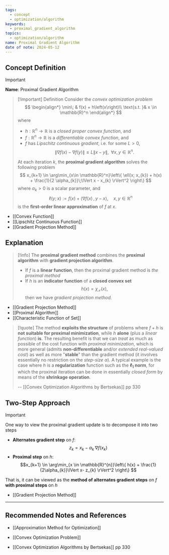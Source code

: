```yaml
---
tags:
  - concept
  - optimization/algorithm
keywords:
  - proximal_gradient_algorithm
topics:
  - optimization/algorithm
name: Proximal Gradient Algorithm
date of note: 2024-05-12
---
```


## Concept Definition

>[!important]
>**Name**: Proximal Gradient Algorithm

>[!important] Definition
>Consider the *convex optimization problem*
>$$
>\begin{align*}
> \min\; & f(x) + h\left(x\right)\\
> \text{s.t. }& x \in \mathbb{R}^n
>\end{align*}
>$$
>where
>- $h: \mathbb{R}^{n} \to \mathbb{R}$ is a *closed proper convex function*, and 
>- $f: \mathbb{R}^{n}\to \mathbb{R}$ is a *differentiable convex function*, and 
>- $f$ has *Lipschitz continuous gradient*, i.e. for some $L >0$, $$\lVert \nabla f(x) - \nabla f(y) \rVert \le L \lVert x - y \rVert, \;\; \forall x, y \in \mathbb{R}^n. $$
>  
>At each iteration $k$, the **proximal gradient algorithm** solves the following problem
>$$
>x_{k+1}  \in \arg\min_{x\in \mathbb{R}^n}\left\{ \ell(x; x_{k}) + h(x) + \frac{1}{2 \alpha_{k}}\;\lVert x - x_{k} \rVert^2 \right\} 
>$$
>where $\alpha_{k} >0$ is a scalar parameter, and $$\ell(y; x) := f(x) + \left\langle  \nabla f(x)\,,\, y -x   \right\rangle, \quad x, y \in \mathbb{R}^n$$ is the **first-order linear approximation** of $f$ at $x$.

- [[Convex Function]]
- [[Lipschitz Continuous Function]]
- [[Gradient Projection Method]]

## Explanation

>[!info]
>The **proximal gradient method** combines the **proximal algorithm** with **gradient projection algorithm**.
>- If $f$ is a **linear function**, then the proximal gradient method is *the proximal method*
>- If $h$ is an **indicator function** of a **closed convex set** $$h(x) = \chi_{\mathcal{X}}(x),$$ then we  have *gradient projection method.*

- [[Gradient Projection Method]]
- [[Proximal Algorithm]]
- [[Characteristic Function of Set]]


>[!quote]
>The method **exploits the structure** of problems where $f + h$ is **not suitable for proximal minimization**, while $h$ **alone** (plus a *linear function*) **is**. The resulting benefit is that we can *treat* as much as possible of the cost function with *proximal minimization*, which is more general (admits **non-differentiable** and/or *extended real-valued cost*) as well as more "**stable**" than the gradient method (it involves essentially no restriction on the *step-size* $\alpha$). A typical example is the case where $h$ is a **regularization** function such as the **$\ell_{1}$ norm**, for which the proximal iteration can be done in  essentially *closed form* by means of the **shrinkage operation**.
>
>-- [[Convex Optimization Algorithms by Bertsekas]] pp 330


## Two-Step Approach


>[!important] 
>One way to view the proximal gradient update is to decompose it into two steps
>- **Alternates gradient step** on $f$: $$z_{k} = x_{k} - \alpha_{k}\;\nabla f(x_{k})$$
>- **Proximal step** on $h$: $$x_{k+1} \in \arg\min_{x \in \mathbb{R}^{n}}\left\{ h(x) + \frac{1}{2\alpha_{k}}\lVert x- z_{k} \rVert^2 \right\} $$
>  
>That is, it can be viewed as the **method of alternates gradient steps** on $f$ **with proximal steps** on $h$

- [[Gradient Projection Method]]



-----------
##  Recommended Notes and References

- [[Approximation Method for Optimization]]
- [[Convex Optimization Problem]]


- [[Convex Optimization Algorithms by Bertsekas]] pp 330